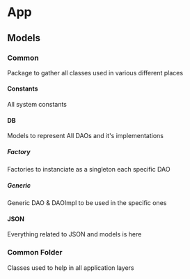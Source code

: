 # App

## Models

### Common

Package to gather all classes used in various different places

#### Constants

All system constants
<!-- TODO: make MESSAGES and some constants resource bundles-->

#### DB

Models to represent All DAOs and it's implementations

##### Factory

Factories to instanciate as a singleton each specific DAO

##### Generic

Generic DAO & DAOImpl to be used in the specific ones

#### JSON

Everything related to JSON and models is here

### Common Folder

Classes used to help in all application layers
